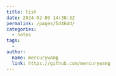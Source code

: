 ```yaml
---
title: list
date: 2024-02-09 14:38:32
permalink: /pages/5d464d/
categories:
  - notes
tags:
  -
author:
  name: mercurywang
  link: https://github.com/mercurywang
---
```

